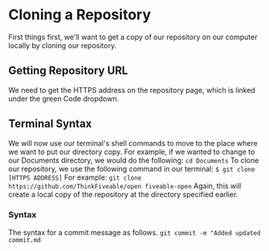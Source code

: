 # Cloning a Repository
First things first, we'll want to get a copy of our repository on our computer locally by cloning our repository.

## Getting Repository URL
We need to get the HTTPS address on the repository page, which is linked under the green Code dropdown.

## Terminal Syntax
We will now use our terminal's shell commands to move to the place where we want to put our directory copy. For example, if we wanted to change to our Documents directory, we would do the following:
`cd Documents`
To clone our repository, we use the following command in our terminal:
`$ git clone [HTTPS ADDRESS]`
For example:
`git clone https://github.com/ThinkFiveable/open fiveable-open`
Again, this will create a local copy of the repository at the directory specified earlier.
### Syntax
The syntax for a commit message as follows.
`git commit -m "Added updated commit.md`
